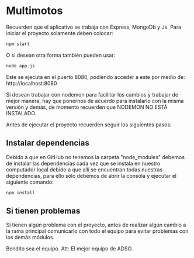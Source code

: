 # Multimotos

Recuerden que el aplicativo se trabaja con Express, MongoDb y Js.
Para iniciar el proyecto solamente deben colocar: 

```sh
npm start
```

O si desean otra forma también pueden usar:

```sh
node app.js
```

Este se ejecuta en el puerto 8080, podiendo acceder a este por medio de: http://localhost:8080

Si desean trabajar con nodemon para facilitar los cambios y trabajar de mejor manera, hay que ponernos de acuerdo para instalarlo con la misma versión y demás, de momento recuerden que NODEMON NO ESTÁ INSTALADO.

Antes de ejecutar el proyecto recuerden seguir los siguientes pasos: 

## Instalar dependencias

Debido a que en GitHub no tenemos la carpeta "node_modules" debemos de instalar las dependencias cada vez que se instala en nuestro computador local debido a que allí se encuentran todas nuestras dependencias, para ello sólo debemos de abrir la consola y ejecutar el siguiente comando:

```sh
npm install
```

## Si tienen problemas

Si tienen algún problema con el proyecto, antes de realizar algún cambio a la rama principal comunicarlo con todo el equipo para evitar problemas con los demás módulos.

Bendito sea el equipo.
Att: El mejor equipo de ADSO.